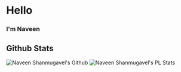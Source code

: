 # Hello

### I'm Naveen

## Github Stats
![Naveen Shanmugavel's Github](https://github-readme-stats.vercel.app/api?username=NaveenShanmugavel18&show_icons=true&count_private=true) ![Naveen Shanmugavel's PL Stats](https://github-readme-stats.vercel.app/api/top-langs/?username=NaveenShanmugavel18&layout=compact)
<!--
**NaveenShanmugavel18/NaveenShanmugavel18** is a ✨ _special_ ✨ repository because its `README.md` (this file) appears on your GitHub profile.

Here are some ideas to get you started:

- 🔭 I’m currently working on ...
- 🌱 I’m currently learning ...
- 👯 I’m looking to collaborate on ...
- 🤔 I’m looking for help with ...
- 💬 Ask me about ...
- 📫 How to reach me: ...
- 😄 Pronouns: ...
- ⚡ Fun fact: ...
-->
